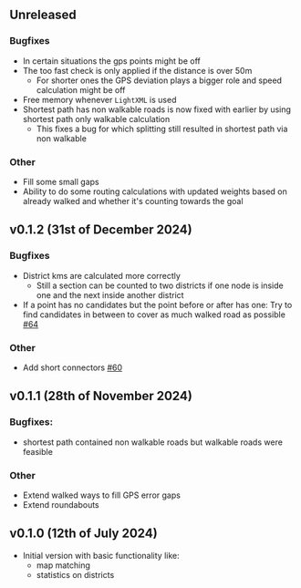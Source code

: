 ## Unreleased
### Bugfixes
- In certain situations the gps points might be off 
- The too fast check is only applied if the distance is over 50m
    - For shorter ones the GPS deviation plays a bigger role and speed calculation might be off
- Free memory whenever `LightXML` is used
- Shortest path has non walkable roads is now fixed with earlier by using shortest path only walkable calculation
    - This fixes a bug for which splitting still resulted in shortest path via non walkable
### Other
- Fill some small gaps
- Ability to do some routing calculations with updated weights based on already walked and whether it's counting towards the goal

## v0.1.2 (31st of December 2024)
### Bugfixes
- District kms are calculated more correctly
    - Still a section can be counted to two districts if one node is inside one and the next inside another district
- If a point has no candidates but the point before or after has one:
    Try to find candidates in between to cover as much walked road as possible [#64](https://github.com/Wikunia/EverySingleStreet.jl/pull/64)
### Other
- Add short connectors [#60](https://github.com/Wikunia/EverySingleStreet.jl/issues/60)

## v0.1.1 (28th of November 2024)
### Bugfixes: 
- shortest path contained non walkable roads but walkable roads were feasible 
### Other
- Extend walked ways to fill GPS error gaps
- Extend roundabouts

## v0.1.0 (12th of July 2024)
- Initial version with basic functionality like:
    - map matching
    - statistics on districts